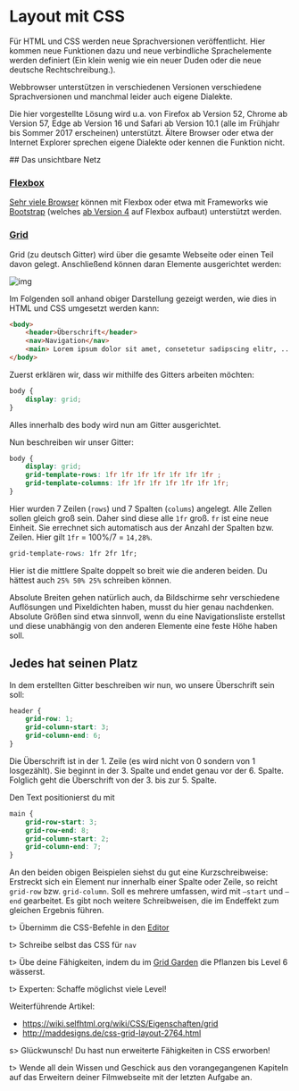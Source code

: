 # Layout mit CSS

<div class="alert alert-warning"><p>Für HTML und CSS werden neue Sprachversionen veröffentlicht. Hier kommen neue Funktionen dazu und neue verbindliche Sprachelemente werden definiert (Ein klein wenig wie ein neuer Duden oder die neue deutsche Rechtschreibung.).</p><p>Webbrowser unterstützen in verschiedenen Versionen verschiedene Sprachversionen und manchmal leider auch eigene Dialekte.</p><p>Die hier vorgestellte Lösung wird u.a. von Firefox ab Version 52, Chrome ab Version 57, Edge ab Version 16 und Safari ab Version 10.1 (alle im Frühjahr bis Sommer 2017 erscheinen) unterstützt. Ältere Browser oder etwa der Internet Explorer sprechen eigene Dialekte oder kennen die Funktion nicht.</p></div>
## Das unsichtbare Netz

### [Flexbox](https://wiki.selfhtml.org/wiki/CSS/Eigenschaften/Flexbox)

[Sehr viele Browser](http://caniuse.com/#feat=flexbox) können mit Flexbox oder etwa mit Frameworks wie [Bootstrap](http://getbootstrap.com/) (welches [ab Version 4](https://v4-alpha.getbootstrap.com/layout/grid/) auf Flexbox aufbaut) unterstützt werden.

### [Grid](https://wiki.selfhtml.org/wiki/CSS/Eigenschaften/grid)

Grid (zu deutsch Gitter) wird über die gesamte Webseite oder einen Teil davon gelegt. Anschließend können daran Elemente ausgerichtet werden:

![img](/img/10-1.png)

Im Folgenden soll anhand obiger Darstellung gezeigt werden, wie dies in HTML und CSS umgesetzt werden kann:

```html
<body>
	<header>Überschrift</header>
	<nav>Navigation</nav>
	<main> Lorem ipsum dolor sit amet, consetetur sadipscing elitr, ...</main>
</body>
```

Zuerst erklären wir, dass wir mithilfe des Gitters arbeiten möchten:

```css
body {
	display: grid;
}
```

Alles innerhalb des body wird nun am Gitter ausgerichtet.

Nun beschreiben wir unser Gitter:

```css
body {
	display: grid;
	grid-template-rows: 1fr 1fr 1fr 1fr 1fr 1fr 1fr ;
	grid-template-columns: 1fr 1fr 1fr 1fr 1fr 1fr 1fr;
}
```

Hier wurden 7 Zeilen (`rows`) und 7 Spalten (`colums`) angelegt. Alle Zellen sollen gleich groß sein. Daher sind diese alle `1fr` groß. `fr` ist eine neue Einheit. Sie errechnet sich automatisch aus der Anzahl der Spalten bzw. Zeilen. Hier gilt  `1fr` = 100%/7 = `14,28%`.

```css
grid-template-rows: 1fr 2fr 1fr;
```

Hier ist die mittlere Spalte doppelt so breit wie die anderen beiden. Du hättest auch `25% 50% 25%` schreiben können.

Absolute Breiten gehen natürlich auch, da Bildschirme sehr verschiedene Auflösungen und Pixeldichten haben, musst du hier genau nachdenken. Absolute Größen sind etwa sinnvoll, wenn du eine Navigationsliste erstellst und diese unabhängig von den anderen Elemente eine feste Höhe haben soll.

 

## Jedes hat seinen Platz

In dem erstellten Gitter beschreiben wir nun, wo unsere Überschrift sein soll:

```css
header {
	grid-row: 1;
	grid-column-start: 3;
	grid-column-end: 6;
}
```

Die Überschrift ist in der 1. Zeile (es wird nicht von 0 sondern von 1 losgezählt). Sie beginnt in der 3. Spalte und endet genau vor der 6. Spalte. Folglich geht die Überschrift von der 3. bis zur 5. Spalte.

Den Text positionierst du mit

```css
main {
	grid-row-start: 3;
	grid-row-end: 8;
	grid-column-start: 2;
	grid-column-end: 7;
}
```

An den beiden obigen Beispielen siehst du gut eine Kurzschreibweise: Erstreckt sich ein Element nur innerhalb einer Spalte oder Zeile, so reicht `grid-row` bzw. `grid-column`. Soll es mehrere umfassen, wird mit `–start` und `–end` gearbeitet. Es gibt noch weitere Schreibweisen, die im Endeffekt zum gleichen Ergebnis führen.

t> Übernimm die CSS-Befehle in den [Editor](https://apps.wi-wissen.de/html-css-js-editor/13pRy)

t> Schreibe selbst das CSS für `nav`

t> Übe deine Fähigkeiten, indem du im [Grid Garden](http://cssgridgarden.com/#de) die Pflanzen bis Level 6 wässerst.

t> Experten: Schaffe möglichst viele Level!

Weiterführende Artikel:

* <https://wiki.selfhtml.org/wiki/CSS/Eigenschaften/grid>
* <http://maddesigns.de/css-grid-layout-2764.html>

s> Glückwunsch! Du hast nun erweiterte Fähigkeiten in CSS erworben!

t> Wende all dein Wissen und Geschick aus den vorangegangenen Kapiteln auf das Erweitern deiner Filmwebseite mit der letzten Aufgabe an.